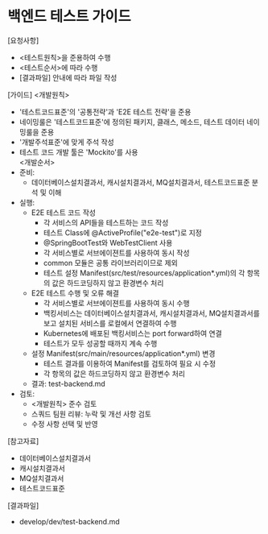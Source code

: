 # 백엔드 테스트 가이드 
  
[요청사항]  
- <테스트원칙>을 준용하여 수행
- <테스트순서>에 따라 수행
- [결과파일] 안내에 따라 파일 작성 

[가이드]
<개발원칙>
- '테스트코드표준'의 '공통전략'과 'E2E 테스트 전략'을 준용 
- 네이밍룰은 '테스트코드표준'에 정의된 패키지, 클래스, 메소드, 테스트 데이터 네이밍룰을 준용  
- '개발주석표준'에 맞게 주석 작성
- 테스트 코드 개발 툴은 'Mockito'를 사용  
<개발순서>
- 준비:
  - 데이터베이스설치결과서, 캐시설치결과서, MQ설치결과서, 테스트코드표준 분석 및 이해  
- 실행:  
  - E2E 테스트 코드 작성
    - 각 서비스의 API들을 테스트하는 코드 작성
    - 테스트 Class에 @ActiveProfile("e2e-test")로 지정
    - @SpringBootTest와 WebTestClient 사용
    - 각 서비스별로 서브에이젼트를 사용하여 동시 작성
    - common 모듈은 공통 라이브러리이므로 제외  
    - 테스트 설정 Manifest(src/test/resources/application*.yml)의 각 항목의 값은 하드코딩하지 않고 환경변수 처리
  - E2E 테스트 수행 및 오류 해결 
    - 각 서비스별로 서브에이젼트를 사용하여 동시 수행
    - 백킹서비스는 데이터베이스설치결과서, 캐시설치결과서, MQ설치결과서를 보고 설치된 서비스를 로컬에서 연결하여 수행  
    - Kubernetes에 배포된 백킹서비스는 port forward하여 연결 
    - 테스트가 모두 성공할 때까지 계속 수행 
  - 설정 Manifest(src/main/resources/application*.yml) 변경  
    - 테스트 결과를 이용하여 Manifest를 검토하여 필요 시 수정  
    - 각 항목의 값은 하드코딩하지 않고 환경변수 처리
  - 결과: test-backend.md
- 검토:
  - <개발원칙> 준수 검토
  - 스쿼드 팀원 리뷰: 누락 및 개선 사항 검토
  - 수정 사항 선택 및 반영 

[참고자료]
- 데이터베이스설치결과서
- 캐시설치결과서
- MQ설치결과서
- 테스트코드표준
  
[결과파일]
- develop/dev/test-backend.md